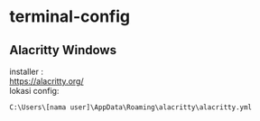 # terminal-config
## Alacritty Windows
installer : <br>
https://alacritty.org/ <br>
lokasi config: <br>
```
C:\Users\[nama user]\AppData\Roaming\alacritty\alacritty.yml
```
